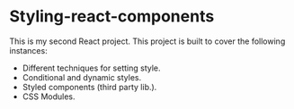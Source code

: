 # Styling-react-components

This is my second React project. This project is built to cover the following instances:
* Different techniques for setting style.
* Conditional and dynamic styles.
* Styled components (third party lib.).
* CSS Modules.